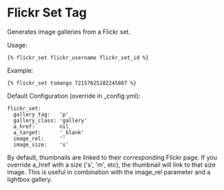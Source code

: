 # Flickr Set Tag

Generates image galleries from a Flickr set.

Usage:

    {% flickr_set flickr_username flickr_set_id %}

Example:

    {% flickr_set tsmango 72157625102245887 %}

Default Configuration (override in _config.yml):

    flickr_set:
      gallery_tag:   'p'
      gallery_class: 'gallery'
      a_href:        nil
      a_target:      '_blank'
      image_rel:     ''
      image_size:    's'

By default, thumbnails are linked to their corresponding Flickr page.
If you override a_href with a size ('s', 'm', etc), the thumbnail will
link to that size image. This is useful in combination with the image_rel
parameter and a lightbox gallery.